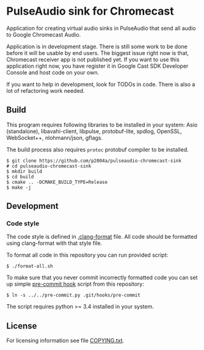 PulseAudio sink for Chromecast
==============================

Application for creating virtual audio sinks in PulseAudio that send all
audio to Google Chromecast Audio.

Application is in development stage. There is still some work to be done before
it will be usable by end users. The biggest issue right now is that, Chromecast
receiver app is not published yet. If you want to use this application right
now, you have register it in Google Cast SDK Developer Console and host code
on your own.

If you want to help in development, look for TODOs in code. There is also a lot
of refactoring work needed.

Build
-----

This program requires following libraries to be installed in your
system: Asio (standalone), libavahi-client, libpulse, protobuf-lite, spdlog,
OpenSSL, WebSocket++, nlohmann/json, gflags.

The build process also requires `protoc` protobuf compiler to be installed.

    $ git clone https://github.com/p2004a/pulseaudio-chromecast-sink
    # cd pulseaudio-chromecast-sink
    $ mkdir build
    $ cd build
    $ cmake .. -DCMAKE_BUILD_TYPE=Release
    $ make -j

Development
-----------

### Code style

The code style is defined in [.clang-format](./.clang-format) file. All code
should be formatted using clang-format with that style file.

To format all code in this repository you can run provided script:

    $ ./format-all.sh

To make sure that you never commit incorrectly formatted code you can set up
simple [pre-commit hook](https://git-scm.com/book/en/v2/Customizing-Git-Git-Hooks)
script from this repository:

    $ ln -s ../../pre-commit.py .git/hooks/pre-commit

The script requires python >= 3.4 installed in your system.

License
-------

For licensing information see file [COPYING.txt](COPYING.txt).
